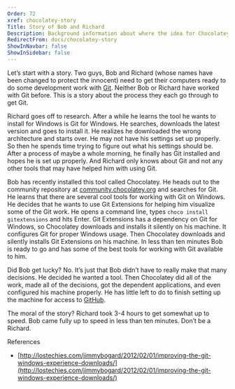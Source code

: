 ```yaml
---
Order: 72
xref: chocolatey-story
Title: Story of Bob and Richard
Description: Background information about where the idea for Chocolatey came from
RedirectFrom: docs/chocolatey-story
ShowInNavbar: false
ShowInSidebar: false
---
```


Let’s start with a story. Two guys, Bob and Richard (whose names have been changed to protect the innocent) need to get their computers ready to do some development work with [Git](http://git-scm.org). Neither Bob or Richard have worked with Git before. This is a story about the process they each go through to get Git.

Richard goes off to research. After a while he learns the tool he wants to install for Windows is Git for Windows. He searches, downloads the latest version and goes to install it. He realizes he downloaded the wrong architecture and starts over.  He may not have his settings set up properly. So then he spends time trying to figure out what his settings should be. After a process of maybe a whole morning, he finally has Git installed and hopes he is set up properly. And Richard only knows about Git and not any other tools that may have helped him with using Git.

Bob has recently installed this tool called Chocolatey. He heads out to the community repository at [community.chocolatey.org](https://community.chocolatey.org/packages) and searches for Git. He learns that there are several cool tools for working with Git on Windows. He decides that he wants to use Git Extensions for helping him visualize some of the Git work. He opens a command line, types `choco install gitextensions` and hits Enter. Git Extensions has a dependency on Git for Windows, so Chocolatey downloads and installs it silently on his machine. It configures Git for proper Windows usage. Then Chocolatey downloads and silently installs Git Extensions on his machine. In less than ten minutes Bob is ready to go and has some of the best tools for working with Git available to him.

Did Bob get lucky? No. It’s just that Bob didn’t have to really make that many decisions. He decided he wanted a tool. Then Chocolatey did all of the work, made all of the decisions, got the dependent applications, and even configured his machine properly. He has little left to do to finish setting up the machine for access to [GitHub](http://github.com).

The moral of the story? Richard took 3-4 hours to get somewhat up to speed. Bob came fully up to speed in less than ten minutes. Don’t be a Richard.

References

* [http://lostechies.com/jimmybogard/2012/02/01/improving-the-git-windows-experience-downloads/](http://lostechies.com/jimmybogard/2012/02/01/improving-the-git-windows-experience-downloads/)
